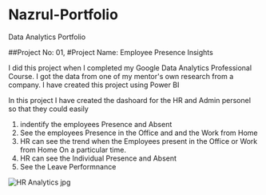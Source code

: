 # Nazrul-Portfolio
Data Analytics Portfolio


##Project No: 01,
#Project Name: Employee Presence Insights

I did this project when I completed my Google Data Analytics Professional Course. 
I got the data from one of my mentor's own research from a company. I have created this project using Power BI

In this project I have created the dashoard for the HR and Admin personel so that they could easily 
1) indentify the employees Presence and Absent
2) See the employees Presence in the Office and and the Work from Home 
3) HR can see the trend when the Employees present in the Office or Work from Home On a particular time. 
4) HR can see the Individual Presence and Absent
5) See the Leave Performnance 

![HR Analytics jpg](https://user-images.githubusercontent.com/75695509/211308035-245e4635-ad53-45f9-9572-0cfcf0e1c7f4.png)



